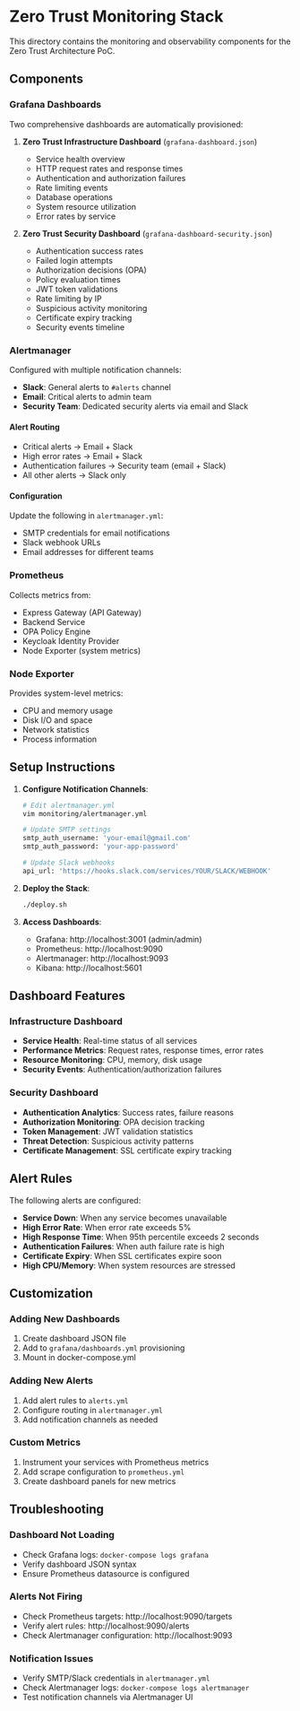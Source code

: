 # Zero Trust Monitoring Stack

This directory contains the monitoring and observability components for the Zero Trust Architecture PoC.

## Components

### Grafana Dashboards

Two comprehensive dashboards are automatically provisioned:

1. **Zero Trust Infrastructure Dashboard** (`grafana-dashboard.json`)

   - Service health overview
   - HTTP request rates and response times
   - Authentication and authorization failures
   - Rate limiting events
   - Database operations
   - System resource utilization
   - Error rates by service

2. **Zero Trust Security Dashboard** (`grafana-dashboard-security.json`)
   - Authentication success rates
   - Failed login attempts
   - Authorization decisions (OPA)
   - Policy evaluation times
   - JWT token validations
   - Rate limiting by IP
   - Suspicious activity monitoring
   - Certificate expiry tracking
   - Security events timeline

### Alertmanager

Configured with multiple notification channels:

- **Slack**: General alerts to `#alerts` channel
- **Email**: Critical alerts to admin team
- **Security Team**: Dedicated security alerts via email and Slack

#### Alert Routing

- Critical alerts → Email + Slack
- High error rates → Email + Slack
- Authentication failures → Security team (email + Slack)
- All other alerts → Slack only

#### Configuration

Update the following in `alertmanager.yml`:

- SMTP credentials for email notifications
- Slack webhook URLs
- Email addresses for different teams

### Prometheus

Collects metrics from:

- Express Gateway (API Gateway)
- Backend Service
- OPA Policy Engine
- Keycloak Identity Provider
- Node Exporter (system metrics)

### Node Exporter

Provides system-level metrics:

- CPU and memory usage
- Disk I/O and space
- Network statistics
- Process information

## Setup Instructions

1. **Configure Notification Channels**:

   ```bash
   # Edit alertmanager.yml
   vim monitoring/alertmanager.yml

   # Update SMTP settings
   smtp_auth_username: 'your-email@gmail.com'
   smtp_auth_password: 'your-app-password'

   # Update Slack webhooks
   api_url: 'https://hooks.slack.com/services/YOUR/SLACK/WEBHOOK'
   ```

2. **Deploy the Stack**:

   ```bash
   ./deploy.sh
   ```

3. **Access Dashboards**:
   - Grafana: http://localhost:3001 (admin/admin)
   - Prometheus: http://localhost:9090
   - Alertmanager: http://localhost:9093
   - Kibana: http://localhost:5601

## Dashboard Features

### Infrastructure Dashboard

- **Service Health**: Real-time status of all services
- **Performance Metrics**: Request rates, response times, error rates
- **Resource Monitoring**: CPU, memory, disk usage
- **Security Events**: Authentication/authorization failures

### Security Dashboard

- **Authentication Analytics**: Success rates, failure reasons
- **Authorization Monitoring**: OPA decision tracking
- **Token Management**: JWT validation statistics
- **Threat Detection**: Suspicious activity patterns
- **Certificate Management**: SSL certificate expiry tracking

## Alert Rules

The following alerts are configured:

- **Service Down**: When any service becomes unavailable
- **High Error Rate**: When error rate exceeds 5%
- **High Response Time**: When 95th percentile exceeds 2 seconds
- **Authentication Failures**: When auth failure rate is high
- **Certificate Expiry**: When SSL certificates expire soon
- **High CPU/Memory**: When system resources are stressed

## Customization

### Adding New Dashboards

1. Create dashboard JSON file
2. Add to `grafana/dashboards.yml` provisioning
3. Mount in docker-compose.yml

### Adding New Alerts

1. Add alert rules to `alerts.yml`
2. Configure routing in `alertmanager.yml`
3. Add notification channels as needed

### Custom Metrics

1. Instrument your services with Prometheus metrics
2. Add scrape configuration to `prometheus.yml`
3. Create dashboard panels for new metrics

## Troubleshooting

### Dashboard Not Loading

- Check Grafana logs: `docker-compose logs grafana`
- Verify dashboard JSON syntax
- Ensure Prometheus datasource is configured

### Alerts Not Firing

- Check Prometheus targets: http://localhost:9090/targets
- Verify alert rules: http://localhost:9090/alerts
- Check Alertmanager configuration: http://localhost:9093

### Notification Issues

- Verify SMTP/Slack credentials in `alertmanager.yml`
- Check Alertmanager logs: `docker-compose logs alertmanager`
- Test notification channels via Alertmanager UI
